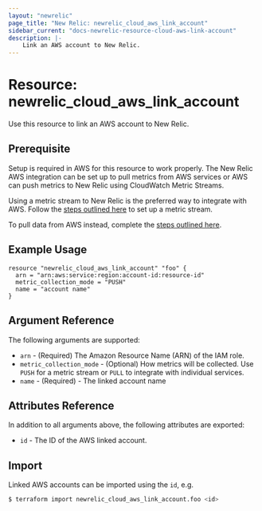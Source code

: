 ```yaml
---
layout: "newrelic"
page_title: "New Relic: newrelic_cloud_aws_link_account"
sidebar_current: "docs-newrelic-resource-cloud-aws-link-account"
description: |-
    Link an AWS account to New Relic.
---
```


# Resource: newrelic\_cloud\_aws\_link\_account

Use this resource to link an AWS account to New Relic.

## Prerequisite

Setup is required in AWS for this resource to work properly. The New Relic AWS integration can be set up to pull metrics from AWS services or AWS can push metrics to New Relic using CloudWatch Metric Streams. 

Using a metric stream to New Relic is the preferred way to integrate with AWS. Follow the [steps outlined here](https://docs.newrelic.com/docs/infrastructure/amazon-integrations/aws-integrations-list/aws-metric-stream/#set-up-metric-stream) to set up a metric stream.

To pull data from AWS instead, complete the [steps outlined here](https://docs.newrelic.com/docs/infrastructure/amazon-integrations/get-started/connect-aws-new-relic-infrastructure-monitoring#connect).

## Example Usage

```hcl
resource "newrelic_cloud_aws_link_account" "foo" {
  arn = "arn:aws:service:region:account-id:resource-id"
  metric_collection_mode = "PUSH"
  name = "account name"
}
```
## Argument Reference

The following arguments are supported:

* `arn` - (Required) The Amazon Resource Name (ARN) of the IAM role.
* `metric_collection_mode` - (Optional) How metrics will be collected. Use `PUSH` for a metric stream or `PULL` to integrate with individual services. 
* `name` - (Required) - The linked account name

## Attributes Reference

In addition to all arguments above, the following attributes are exported:

* `id` - The ID of the AWS linked account.

## Import

Linked AWS accounts can be imported using the `id`, e.g.

```bash
$ terraform import newrelic_cloud_aws_link_account.foo <id>
```